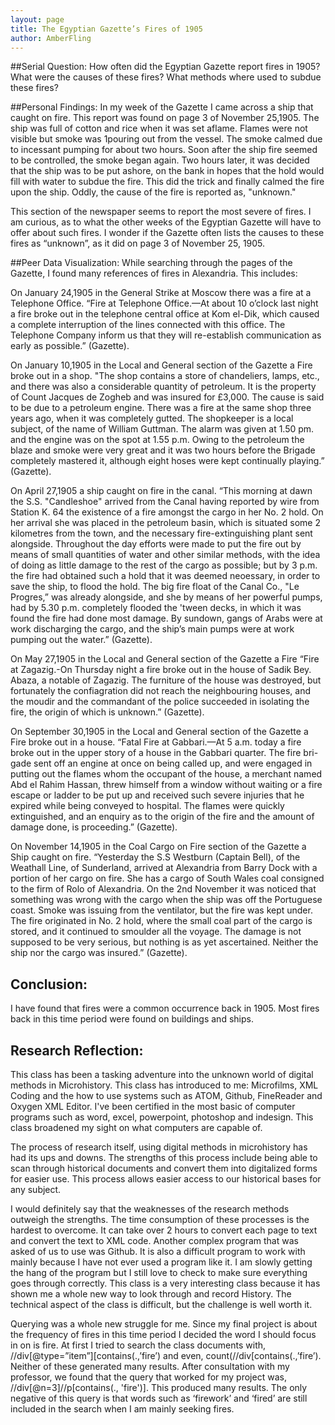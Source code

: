```yaml
---
layout: page
title: The Egyptian Gazette’s Fires of 1905
author: AmberFling
---
```


##Serial Question:
How often did the Egyptian Gazette report fires in 1905? What were the causes of these fires? What methods where used to subdue these fires?

##Personal Findings:
In my week of the Gazette I came across a ship that caught on fire. This report was found on page 3 of November 25,1905. The ship was full of cotton and rice when it was set aflame. Flames were not visible but smoke was 1pouring out from the vessel. The smoke calmed due to incessant pumping for about two hours. Soon after the ship fire seemed to be controlled, the smoke began again. Two hours later, it was decided that the ship was to be put ashore, on the bank in hopes that the hold would fill with water to subdue the fire. This did the trick and finally  calmed the fire upon the ship. Oddly, the cause of the fire is reported as, "unknown."

This section of the newspaper seems to report the most severe of fires. I am curious, as to what the other weeks of the Egyptian Gazette will have to offer about such fires. I wonder if the Gazette often lists the causes to these fires as “unknown”, as it did on page 3 of November 25, 1905.

##Peer Data Visualization:
While searching through the pages of the Gazette, I found many references of fires in Alexandria. This includes:

On January 24,1905 in the General Strike at Moscow there was a fire at a Telephone Office.  “Fire at Telephone Office.—At about 10 o’clock last night a fire broke out in the telephone central office at Kom el-Dik, which caused a complete interruption of the lines connected with this office. The Telephone Company inform us that they will re-establish communication as early as possible.” (Gazette).

On January 10,1905 in the Local and General section of the Gazette a Fire broke out in a shop. "The shop contains a store of chandeliers, lamps, etc., and there was also a considerable quantity of petroleum. It is the property of Count Jacques de Zogheb and was insured for £3,000. The cause is said to be due to a petroleum engine. There was a fire at the same shop three years ago, when it was completely gutted. The shopkeeper is a local subject, of the name of William Guttman. The alarm was given at 1.50 pm. and the engine was on the spot at 1.55 p.m. Owing to the petroleum the blaze and smoke were very great and it was two hours before the Brigade completely mastered it, although eight hoses were kept continually playing.”  (Gazette).

On April 27,1905 a ship caught on fire in the canal. “This morning at dawn the S.S. "Candleshoe" arrived from the Canal having reported by wire from Station K. 64 the existence of a fire amongst the cargo in her No. 2 hold. On her arrival she was placed in the petroleum basin, which is situated some  2 kilometres from the town, and the necessary fire-extinguishing plant sent   alongside. Throughout the day efforts were made to put the fire out by means  of small quantities of water and other similar methods, with the idea of doing as little damage to the rest of the cargo as possible; but by 3 p.m. the fire had obtained such a hold that it was deemed neoessary, in order to  save the ship, to flood the hold. The big fire float of the Canal Co., "Le Progres,” was already alongside, and she by means of her powerful pumps, had by 5.30 p.m. completely flooded the 'tween decks, in which it was found the fire had done most damage. By sundown, gangs of Arabs were at work discharging the cargo, and the ship’s main pumps were at work pumping out the water.” (Gazette).

On May 27,1905 in the Local and General section of the Gazette a Fire “Fire at Zagazig.-On Thursday night a fire broke out in the house of Sadik Bey. Abaza, a notable of Zagazig. The furniture of the house was destroyed, but fortunately the confiagration did not reach the neighbouring houses, and the moudir and the commandant of the police succeeded in isolating the fire, the origin of which is unknown.” (Gazette).

On September 30,1905 in the Local and General section of the Gazette a Fire broke out in a house. “Fatal Fire at Gabbari.—At 5 a.m. today a fire broke out in the upper story of a house in the Gabbari quarter. The fire bri- gade sent off an engine at once on being called up, and were engaged in putting out the flames whom the occupant of the house, a merchant named Abd el Rahim Hassan, threw himself from a window without waiting or a fire escape or ladder to be put up and received such severe injuries that he expired while being conveyed to hospital. The flames were quickly extinguished, and an enquiry as to the origin of the fire and the amount of damage done, is proceeding.” (Gazette).

On November 14,1905 in the Coal Cargo on Fire section of the Gazette a Ship caught on fire. “Yesterday the S.S Westburn (Captain Bell), of the Weathall Line, of Sunderland, arrived at Alexandria from Barry Dock with a portion of her cargo on fire.  She has a cargo of South Wales coal consigned to the firm of Rolo of Alexandria. On the 2nd November it was noticed that something was wrong with   the cargo when the ship was off the Portuguese coast. Smoke was issuing from the ventilator, but the fire was kept under. The fire originated in No. 2 hold, where the small coal part of the cargo is stored, and it continued to smoulder all the voyage. The damage is not supposed to be very serious, but nothing is as yet ascertained. Neither the ship nor the cargo was insured.” (Gazette).

## Conclusion:
I have found that fires were a common occurrence back in 1905. Most fires back in this time period were found on buildings and ships.

## Research Reflection:
This class has been a tasking adventure into the unknown world of digital methods in Microhistory. This class has introduced to me: Microfilms, XML Coding and the how to use systems such as ATOM, Github, FineReader and Oxygen XML Editor. I've been certified in the most basic of computer programs such as word, excel, powerpoint, photoshop and indesign. This class broadened my sight on what computers are capable of.

The process of research itself, using digital methods in microhistory has had its ups and downs. The strengths of this process include being able to scan through historical documents and convert them into digitalized forms for easier use. This process allows easier access to our historical bases for any subject.

I would definitely say that the weaknesses of the research methods outweigh the strengths. The time consumption of these processes is the hardest to overcome. It can take over 2 hours to convert each page to text and convert the text to XML code. Another complex program that was asked of us to use was Github. It is also a difficult program to work with mainly because I have not ever used a program like it. I am slowly getting the hang of the program but I still love to check to make sure everything goes through correctly. This class is a very interesting class because it has shown me a whole new way to look through and record History. The technical aspect of the class is difficult, but the challenge is well worth it.

Querying was a whole new struggle for me. Since my final project is about the frequency of fires in this time period I decided the word I should focus in on is fire. At first I tried to search the class documents with, //div[@type=”item”][contains(.,’fire’) and even, count(//div[contains(.,’fire’). Neither of these generated many results. After consultation with my professor, we found that the query that worked for my project was, //div[@n=3]//p[contains(., 'fire')]. This produced many results. The only negative of this query is that words such as ‘firework’ and ‘fired’ are still included in the search when I am mainly seeking fires.
